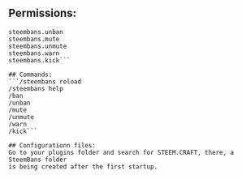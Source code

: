 ## Permissions:
```steembans.ban
steembans.unban
steembans.mute
steembans.unmute
steembans.warn
steembans.kick```

## Commands:
```/steembans reload
/steembans help
/ban
/unban
/mute
/unmute
/warn
/kick```

## Configurationn files:
Go to your plugins folder and search for STEEM.CRAFT, there, a SteemBans folder
is being created after the first startup.
